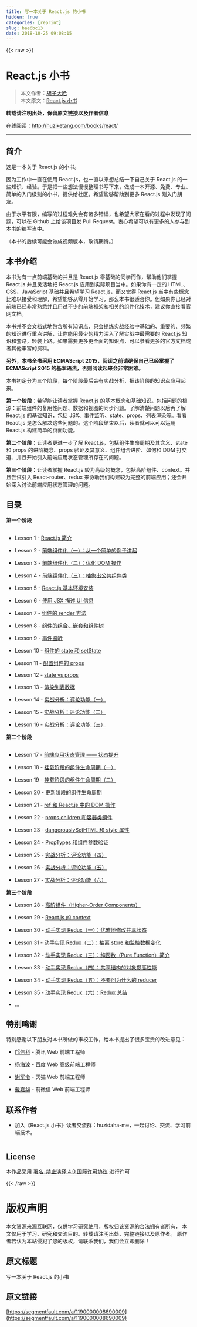 ```yaml
---
title: 写一本关于 React.js 的小书
hidden: true
categories: [reprint]
slug: bae6bc13
date: 2018-10-25 09:08:15
---
```


{{< raw >}}
<h1 id="articleHeader0">React.js &#x5C0F;&#x4E66;</h1><blockquote><p>&#x672C;&#x6587;&#x4F5C;&#x8005;&#xFF1A;<a href="https://www.zhihu.com/people/hu-zi-da-ha" rel="nofollow noreferrer" target="_blank">&#x80E1;&#x5B50;&#x5927;&#x54C8;</a><br>&#x672C;&#x6587;&#x539F;&#x6587;&#xFF1A;<a href="http://huziketang.com/books/react/" rel="nofollow noreferrer" target="_blank">React.js &#x5C0F;&#x4E66;</a></p></blockquote><p><strong>&#x8F6C;&#x8F7D;&#x8BF7;&#x6CE8;&#x660E;&#x51FA;&#x5904;&#xFF0C;&#x4FDD;&#x7559;&#x539F;&#x6587;&#x94FE;&#x63A5;&#x4EE5;&#x53CA;&#x4F5C;&#x8005;&#x4FE1;&#x606F;</strong></p><p>&#x5728;&#x7EBF;&#x9605;&#x8BFB;&#xFF1A;<a href="http://huziketang.com/books/react/" rel="nofollow noreferrer" target="_blank">http://huziketang.com/books/react/</a></p><hr><h2 id="articleHeader1">&#x7B80;&#x4ECB;</h2><p>&#x8FD9;&#x662F;&#x4E00;&#x672C;&#x5173;&#x4E8E; React.js &#x7684;&#x5C0F;&#x4E66;&#x3002;</p><p>&#x56E0;&#x4E3A;&#x5DE5;&#x4F5C;&#x4E2D;&#x4E00;&#x76F4;&#x5728;&#x4F7F;&#x7528; React.js&#xFF0C;&#x4E5F;&#x4E00;&#x76F4;&#x4EE5;&#x6765;&#x60F3;&#x603B;&#x7ED3;&#x4E00;&#x4E0B;&#x81EA;&#x5DF1;&#x5173;&#x4E8E; React.js &#x7684;&#x4E00;&#x4E9B;&#x77E5;&#x8BC6;&#x3001;&#x7ECF;&#x9A8C;&#x3002;&#x4E8E;&#x662F;&#x628A;&#x4E00;&#x4E9B;&#x60F3;&#x6CD5;&#x6162;&#x6162;&#x6574;&#x7406;&#x4E66;&#x5199;&#x4E0B;&#x6765;&#xFF0C;&#x505A;&#x6210;&#x4E00;&#x672C;&#x5F00;&#x6E90;&#x3001;&#x514D;&#x8D39;&#x3001;&#x4E13;&#x4E1A;&#x3001;&#x7B80;&#x5355;&#x7684;&#x5165;&#x95E8;&#x7EA7;&#x522B;&#x7684;&#x5C0F;&#x4E66;&#xFF0C;&#x63D0;&#x4F9B;&#x7ED9;&#x793E;&#x533A;&#x3002;&#x5E0C;&#x671B;&#x80FD;&#x591F;&#x5E2E;&#x52A9;&#x5230;&#x66F4;&#x591A; React.js &#x521A;&#x5165;&#x95E8;&#x670B;&#x53CB;&#x3002;</p><p>&#x7531;&#x4E8E;&#x6C34;&#x5E73;&#x6709;&#x9650;&#xFF0C;&#x7F16;&#x5199;&#x7684;&#x8FC7;&#x7A0B;&#x96BE;&#x514D;&#x4F1A;&#x6709;&#x8BF8;&#x591A;&#x9519;&#x8BEF;&#xFF0C;&#x4E5F;&#x5E0C;&#x671B;&#x5927;&#x5BB6;&#x5728;&#x770B;&#x7684;&#x8FC7;&#x7A0B;&#x4E2D;&#x53D1;&#x73B0;&#x4E86;&#x95EE;&#x9898;&#xFF0C;&#x53EF;&#x4EE5;&#x5728; Github &#x4E0A;&#x7ED9;&#x8BE5;&#x9879;&#x76EE;&#x53D1; Pull Request&#x3002;&#x8877;&#x5FC3;&#x5E0C;&#x671B;&#x53EF;&#x4EE5;&#x6709;&#x66F4;&#x591A;&#x7684;&#x4EBA;&#x53C2;&#x4E0E;&#x5230;&#x672C;&#x4E66;&#x7684;&#x7F16;&#x5199;&#x5F53;&#x4E2D;&#x3002;</p><p>&#xFF08;&#x672C;&#x4E66;&#x7684;&#x540E;&#x7EED;&#x53EF;&#x80FD;&#x4F1A;&#x505A;&#x6210;&#x89C6;&#x9891;&#x7248;&#x672C;&#xFF0C;&#x656C;&#x8BF7;&#x671F;&#x5F85;&#x3002;&#xFF09;</p><h2 id="articleHeader2">&#x672C;&#x4E66;&#x4ECB;&#x7ECD;</h2><p>&#x672C;&#x4E66;&#x4E3A;&#x6709;&#x4E00;&#x70B9;&#x524D;&#x7AEF;&#x57FA;&#x7840;&#x7684;&#x5E76;&#x4E14;&#x662F; React.js &#x96F6;&#x57FA;&#x7840;&#x7684;&#x540C;&#x5B66;&#x800C;&#x4F5C;&#xFF0C;&#x5E2E;&#x52A9;&#x4ED6;&#x4EEC;&#x638C;&#x63E1; React.js &#x5E76;&#x4E14;&#x7075;&#x6D3B;&#x5730;&#x628A; React.js &#x5E94;&#x7528;&#x5230;&#x5B9E;&#x9645;&#x9879;&#x76EE;&#x5F53;&#x4E2D;&#x3002;&#x5982;&#x679C;&#x4F60;&#x6709;&#x4E00;&#x5B9A;&#x7684; HTML&#x3001;CSS&#x3001;JavaScript &#x57FA;&#x7840;&#x5E76;&#x4E14;&#x5E0C;&#x671B;&#x5B66;&#x4E60; React.js&#xFF0C;&#x800C;&#x53C8;&#x89C9;&#x5F97; React.js &#x5F53;&#x4E2D;&#x6709;&#x4E9B;&#x6982;&#x5FF5;&#x6BD4;&#x96BE;&#x4EE5;&#x63A5;&#x53D7;&#x548C;&#x7406;&#x89E3;&#xFF0C;&#x5E0C;&#x671B;&#x80FD;&#x591F;&#x4ECE;&#x96F6;&#x5F00;&#x59CB;&#x5B66;&#x4E60;&#xFF0C;&#x90A3;&#x4E48;&#x672C;&#x4E66;&#x5F88;&#x9002;&#x5408;&#x4F60;&#x3002;&#x4F46;&#x5982;&#x679C;&#x4F60;&#x5DF2;&#x7ECF;&#x5BF9;&#x524D;&#x7AEF;&#x5DF2;&#x7ECF;&#x975E;&#x5E38;&#x719F;&#x6089;&#x5E76;&#x4E14;&#x7528;&#x8FC7;&#x4E0D;&#x5C11;&#x7684;&#x524D;&#x7AEF;&#x6846;&#x67B6;&#x548C;&#x76F8;&#x5173;&#x7684;&#x7EC4;&#x4EF6;&#x5316;&#x6280;&#x672F;&#xFF0C;&#x5EFA;&#x8BAE;&#x4F60;&#x76F4;&#x63A5;&#x770B;&#x5B98;&#x7F51;&#x6587;&#x6863;&#x3002;</p><p>&#x672C;&#x4E66;&#x5E76;&#x4E0D;&#x4F1A;&#x6587;&#x6863;&#x5F0F;&#x5730;&#x5305;&#x542B;&#x6240;&#x6709;&#x77E5;&#x8BC6;&#x70B9;&#xFF0C;&#x53EA;&#x4F1A;&#x63D0;&#x70BC;&#x5B9E;&#x6218;&#x7ECF;&#x9A8C;&#x4E2D;&#x57FA;&#x7840;&#x7684;&#x3001;&#x91CD;&#x8981;&#x7684;&#x3001;&#x9891;&#x7E41;&#x7684;&#x77E5;&#x8BC6;&#x8FDB;&#x884C;&#x91CD;&#x70B9;&#x8BB2;&#x89E3;&#xFF0C;&#x8BA9;&#x4F60;&#x80FD;&#x7528;&#x6700;&#x5C11;&#x7684;&#x7CBE;&#x529B;&#x6DF1;&#x5165;&#x4E86;&#x89E3;&#x5B9E;&#x6218;&#x4E2D;&#x6700;&#x9700;&#x8981;&#x7684; React.js &#x77E5;&#x8BC6;&#x548C;&#x5957;&#x8DEF;&#xFF0C;&#x8F7B;&#x88C5;&#x4E0A;&#x8DEF;&#x3002;&#x5982;&#x679C;&#x9700;&#x8981;&#x66F4;&#x591A;&#x66F4;&#x5168;&#x9762;&#x7684;&#x77E5;&#x8BC6;&#x70B9;&#xFF0C;&#x53EF;&#x4EE5;&#x53C2;&#x770B;&#x66F4;&#x591A;&#x7684;&#x5B98;&#x65B9;&#x6587;&#x6863;&#x6216;&#x8005;&#x5176;&#x4ED6;&#x4E30;&#x5BCC;&#x7684;&#x8D44;&#x6599;&#x3002;</p><p><strong>&#x53E6;&#x5916;&#xFF0C;&#x672C;&#x4E66;&#x5168;&#x4E66;&#x91C7;&#x7528; ECMAScript 2015&#xFF0C;&#x9605;&#x8BFB;&#x4E4B;&#x524D;&#x8BF7;&#x786E;&#x4FDD;&#x81EA;&#x5DF1;&#x5DF2;&#x7ECF;&#x638C;&#x63E1;&#x4E86; ECMAScript 2015 &#x7684;&#x57FA;&#x672C;&#x8BED;&#x6CD5;&#xFF0C;&#x5426;&#x5219;&#x9605;&#x8BFB;&#x8D77;&#x6765;&#x4F1A;&#x975E;&#x5E38;&#x56F0;&#x96BE;&#x3002;</strong></p><p>&#x672C;&#x4E66;&#x521D;&#x5B9A;&#x5206;&#x4E3A;&#x4E09;&#x4E2A;&#x9636;&#x6BB5;&#xFF0C;&#x6BCF;&#x4E2A;&#x9636;&#x6BB5;&#x6700;&#x540E;&#x4F1A;&#x6709;&#x5B9E;&#x6218;&#x5206;&#x6790;&#xFF0C;&#x628A;&#x8BE5;&#x9636;&#x6BB5;&#x7684;&#x77E5;&#x8BC6;&#x70B9;&#x5E94;&#x7528;&#x8D77;&#x6765;&#x3002;</p><p><strong>&#x7B2C;&#x4E00;&#x4E2A;&#x9636;&#x6BB5;</strong>&#xFF1A;&#x5E0C;&#x671B;&#x80FD;&#x8BA9;&#x8BFB;&#x8005;&#x638C;&#x63E1; React.js &#x7684;&#x57FA;&#x672C;&#x6982;&#x5FF5;&#x548C;&#x57FA;&#x7840;&#x77E5;&#x8BC6;&#x3002;&#x5305;&#x62EC;&#x95EE;&#x9898;&#x7684;&#x6839;&#x6E90;&#xFF1A;&#x524D;&#x7AEF;&#x7EC4;&#x4EF6;&#x7684;&#x590D;&#x7528;&#x6027;&#x95EE;&#x9898;&#x3001;&#x6570;&#x636E;&#x548C;&#x89C6;&#x56FE;&#x7684;&#x540C;&#x6B65;&#x95EE;&#x9898;&#x3002;&#x4E86;&#x89E3;&#x6E05;&#x695A;&#x95EE;&#x9898;&#x4EE5;&#x540E;&#x518D;&#x4E86;&#x89E3; React.js &#x7684;&#x57FA;&#x7840;&#x77E5;&#x8BC6;&#xFF0C;&#x5305;&#x62EC; JSX&#x3001;&#x4E8B;&#x4EF6;&#x76D1;&#x542C;&#x3001;state&#x3001;props&#x3001;&#x5217;&#x8868;&#x6E32;&#x67D3;&#x7B49;&#x3002;&#x770B;&#x770B; React.js &#x662F;&#x600E;&#x4E48;&#x89E3;&#x51B3;&#x8FD9;&#x4E9B;&#x95EE;&#x9898;&#x7684;&#x3002;&#x8FD9;&#x4E2A;&#x9636;&#x6BB5;&#x7ED3;&#x675F;&#x4EE5;&#x540E;&#xFF0C;&#x8BFB;&#x8005;&#x5C31;&#x53EF;&#x4EE5;&#x53EF;&#x4EE5;&#x8FD0;&#x7528; React.js &#x6784;&#x5EFA;&#x7B80;&#x5355;&#x7684;&#x9875;&#x9762;&#x529F;&#x80FD;&#x3002;</p><p><strong>&#x7B2C;&#x4E8C;&#x4E2A;&#x9636;&#x6BB5;</strong>&#xFF1A;&#x8BA9;&#x8BFB;&#x8005;&#x66F4;&#x8FDB;&#x4E00;&#x6B65;&#x4E86;&#x89E3; React.js&#xFF0C;&#x5305;&#x62EC;&#x7EC4;&#x4EF6;&#x751F;&#x547D;&#x5468;&#x671F;&#x53CA;&#x5176;&#x542B;&#x4E49;&#x3001;state &#x548C; props &#x7684;&#x8FDB;&#x9636;&#x6982;&#x5FF5;&#x3001;props &#x9A8C;&#x8BC1;&#x53CA;&#x5176;&#x610F;&#x4E49;&#x3001;&#x7EC4;&#x4EF6;&#x7EC4;&#x5408;&#x8FDB;&#x9636;&#x3001;&#x5982;&#x4F55;&#x548C; DOM &#x6253;&#x4EA4;&#x9053;&#x3001;&#x5E76;&#x4E14;&#x5F00;&#x59CB;&#x5F15;&#x5165;&#x524D;&#x7AEF;&#x5E94;&#x7528;&#x72B6;&#x6001;&#x7BA1;&#x7406;&#x6240;&#x5B58;&#x5728;&#x7684;&#x95EE;&#x9898;&#x3002;</p><p><strong>&#x7B2C;&#x4E09;&#x4E2A;&#x9636;&#x6BB5;</strong>&#xFF1A;&#x8BA9;&#x8BFB;&#x8005;&#x638C;&#x63E1; React.js &#x8F83;&#x4E3A;&#x9AD8;&#x7EA7;&#x7684;&#x6982;&#x5FF5;&#xFF0C;&#x5305;&#x62EC;&#x9AD8;&#x9636;&#x7EC4;&#x4EF6;&#x3001;context&#x3002;&#x5E76;&#x4E14;&#x5C1D;&#x8BD5;&#x5F15;&#x5165; React-router&#x3001;redux &#x6765;&#x534F;&#x52A9;&#x6211;&#x4EEC;&#x6784;&#x5EFA;&#x8F83;&#x4E3A;&#x5B8C;&#x6574;&#x7684;&#x524D;&#x7AEF;&#x5E94;&#x7528;&#xFF1B;&#x8FD8;&#x4F1A;&#x5F00;&#x59CB;&#x6DF1;&#x5165;&#x8BA8;&#x8BBA;&#x524D;&#x7AEF;&#x5E94;&#x7528;&#x72B6;&#x6001;&#x7BA1;&#x7406;&#x7684;&#x95EE;&#x9898;&#x3002;</p><h2 id="articleHeader3">&#x76EE;&#x5F55;</h2><p><strong>&#x7B2C;&#x4E00;&#x4E2A;&#x9636;&#x6BB5;</strong></p><p><span class="img-wrap"><img data-src="/img/remote/1460000008804180" src="https://static.alili.tech/img/remote/1460000008804180" alt="" title="" style="cursor:pointer"></span></p><ul><li><p>Lesson 1 - <a href="http://huziketang.com/books/react/lesson1" rel="nofollow noreferrer" target="_blank">React.js &#x7B80;&#x4ECB;</a></p></li><li><p>Lesson 2 - <a href="http://huziketang.com/books/react/lesson2" rel="nofollow noreferrer" target="_blank">&#x524D;&#x7AEF;&#x7EC4;&#x4EF6;&#x5316;&#xFF08;&#x4E00;&#xFF09;&#xFF1A;&#x4ECE;&#x4E00;&#x4E2A;&#x7B80;&#x5355;&#x7684;&#x4F8B;&#x5B50;&#x8BB2;&#x8D77;</a></p></li><li><p>Lesson 3 - <a href="http://huziketang.com/books/react/lesson3" rel="nofollow noreferrer" target="_blank">&#x524D;&#x7AEF;&#x7EC4;&#x4EF6;&#x5316;&#xFF08;&#x4E8C;&#xFF09;&#xFF1A;&#x4F18;&#x5316; DOM &#x64CD;&#x4F5C;</a></p></li><li><p>Lesson 4 - <a href="http://huziketang.com/books/react/lesson4" rel="nofollow noreferrer" target="_blank">&#x524D;&#x7AEF;&#x7EC4;&#x4EF6;&#x5316;&#xFF08;&#x4E09;&#xFF09;&#xFF1A;&#x62BD;&#x8C61;&#x51FA;&#x516C;&#x5171;&#x7EC4;&#x4EF6;&#x7C7B;</a></p></li><li><p>Lesson 5 - <a href="http://huziketang.com/books/react/lesson5" rel="nofollow noreferrer" target="_blank">React.js &#x57FA;&#x672C;&#x73AF;&#x5883;&#x5B89;&#x88C5;</a></p></li><li><p>Lesson 6 - <a href="http://huziketang.com/books/react/lesson6" rel="nofollow noreferrer" target="_blank">&#x4F7F;&#x7528; JSX &#x63CF;&#x8FF0; UI &#x4FE1;&#x606F;</a></p></li><li><p>Lesson 7 - <a href="http://huziketang.com/books/react/lesson7" rel="nofollow noreferrer" target="_blank">&#x7EC4;&#x4EF6;&#x7684; render &#x65B9;&#x6CD5;</a></p></li><li><p>Lesson 8 - <a href="http://huziketang.com/books/react/lesson8" rel="nofollow noreferrer" target="_blank">&#x7EC4;&#x4EF6;&#x7684;&#x7EC4;&#x5408;&#x3001;&#x5D4C;&#x5957;&#x548C;&#x7EC4;&#x4EF6;&#x6811;</a></p></li><li><p>Lesson 9 - <a href="http://huziketang.com/books/react/lesson9" rel="nofollow noreferrer" target="_blank">&#x4E8B;&#x4EF6;&#x76D1;&#x542C;</a></p></li><li><p>Lesson 10 - <a href="http://huziketang.com/books/react/lesson10" rel="nofollow noreferrer" target="_blank">&#x7EC4;&#x4EF6;&#x7684; state &#x548C; setState</a></p></li><li><p>Lesson 11 - <a href="http://huziketang.com/books/react/lesson11" rel="nofollow noreferrer" target="_blank">&#x914D;&#x7F6E;&#x7EC4;&#x4EF6;&#x7684; props</a></p></li><li><p>Lesson 12 - <a href="http://huziketang.com/books/react/lesson12" rel="nofollow noreferrer" target="_blank">state vs props</a></p></li><li><p>Lesson 13 - <a href="http://huziketang.com/books/react/lesson13" rel="nofollow noreferrer" target="_blank">&#x6E32;&#x67D3;&#x5217;&#x8868;&#x6570;&#x636E;</a></p></li><li><p>Lesson 14 - <a href="http://huziketang.com/books/react/lesson14" rel="nofollow noreferrer" target="_blank">&#x5B9E;&#x6218;&#x5206;&#x6790;&#xFF1A;&#x8BC4;&#x8BBA;&#x529F;&#x80FD;&#xFF08;&#x4E00;&#xFF09;</a></p></li><li><p>Lesson 15 - <a href="http://huziketang.com/books/react/lesson15" rel="nofollow noreferrer" target="_blank">&#x5B9E;&#x6218;&#x5206;&#x6790;&#xFF1A;&#x8BC4;&#x8BBA;&#x529F;&#x80FD;&#xFF08;&#x4E8C;&#xFF09;</a></p></li><li><p>Lesson 16 - <a href="http://huziketang.com/books/react/lesson16" rel="nofollow noreferrer" target="_blank">&#x5B9E;&#x6218;&#x5206;&#x6790;&#xFF1A;&#x8BC4;&#x8BBA;&#x529F;&#x80FD;&#xFF08;&#x4E09;&#xFF09;</a></p></li></ul><p><strong>&#x7B2C;&#x4E8C;&#x4E2A;&#x9636;&#x6BB5;</strong></p><p><span class="img-wrap"><img data-src="/img/remote/1460000008804180" src="https://static.alili.tech/img/remote/1460000008804180" alt="" title="" style="cursor:pointer"></span></p><ul><li><p>Lesson 17 - <a href="http://huziketang.com/books/react/lesson17" rel="nofollow noreferrer" target="_blank">&#x524D;&#x7AEF;&#x5E94;&#x7528;&#x72B6;&#x6001;&#x7BA1;&#x7406; &#x2014;&#x2014; &#x72B6;&#x6001;&#x63D0;&#x5347;</a></p></li><li><p>Lesson 18 - <a href="http://huziketang.com/books/react/lesson18" rel="nofollow noreferrer" target="_blank">&#x6302;&#x8F7D;&#x9636;&#x6BB5;&#x7684;&#x7EC4;&#x4EF6;&#x751F;&#x547D;&#x5468;&#x671F;&#xFF08;&#x4E00;&#xFF09;</a></p></li><li><p>Lesson 19 - <a href="http://huziketang.com/books/react/lesson19" rel="nofollow noreferrer" target="_blank">&#x6302;&#x8F7D;&#x9636;&#x6BB5;&#x7684;&#x7EC4;&#x4EF6;&#x751F;&#x547D;&#x5468;&#x671F;&#xFF08;&#x4E8C;&#xFF09;</a></p></li><li><p>Lesson 20 - <a href="http://huziketang.com/books/react/lesson20" rel="nofollow noreferrer" target="_blank">&#x66F4;&#x65B0;&#x9636;&#x6BB5;&#x7684;&#x7EC4;&#x4EF6;&#x751F;&#x547D;&#x5468;&#x671F;</a></p></li><li><p>Lesson 21 - <a href="http://huziketang.com/books/react/lesson21" rel="nofollow noreferrer" target="_blank">ref &#x548C; React.js &#x4E2D;&#x7684; DOM &#x64CD;&#x4F5C;</a></p></li><li><p>Lesson 22 - <a href="http://huziketang.com/books/react/lesson22" rel="nofollow noreferrer" target="_blank">props.children &#x548C;&#x5BB9;&#x5668;&#x7C7B;&#x7EC4;&#x4EF6;</a></p></li><li><p>Lesson 23 - <a href="http://huziketang.com/books/react/lesson23" rel="nofollow noreferrer" target="_blank">dangerouslySetHTML &#x548C; style &#x5C5E;&#x6027;</a></p></li><li><p>Lesson 24 - <a href="http://huziketang.com/books/react/lesson24" rel="nofollow noreferrer" target="_blank">PropTypes &#x548C;&#x7EC4;&#x4EF6;&#x53C2;&#x6570;&#x9A8C;&#x8BC1;</a></p></li><li><p>Lesson 25 - <a href="http://huziketang.com/books/react/lesson25" rel="nofollow noreferrer" target="_blank">&#x5B9E;&#x6218;&#x5206;&#x6790;&#xFF1A;&#x8BC4;&#x8BBA;&#x529F;&#x80FD;&#xFF08;&#x56DB;&#xFF09;</a></p></li><li><p>Lesson 26 - <a href="http://huziketang.com/books/react/lesson26" rel="nofollow noreferrer" target="_blank">&#x5B9E;&#x6218;&#x5206;&#x6790;&#xFF1A;&#x8BC4;&#x8BBA;&#x529F;&#x80FD;&#xFF08;&#x4E94;&#xFF09;</a></p></li><li><p>Lesson 27 - <a href="http://huziketang.com/books/react/lesson27" rel="nofollow noreferrer" target="_blank">&#x5B9E;&#x6218;&#x5206;&#x6790;&#xFF1A;&#x8BC4;&#x8BBA;&#x529F;&#x80FD;&#xFF08;&#x516D;&#xFF09;</a></p></li></ul><p><strong>&#x7B2C;&#x4E09;&#x4E2A;&#x9636;&#x6BB5;</strong></p><ul><li><p>Lesson 28 - <a href="http://huziketang.com/books/react/lesson28" rel="nofollow noreferrer" target="_blank">&#x9AD8;&#x9636;&#x7EC4;&#x4EF6;&#xFF08;Higher-Order Components&#xFF09;</a></p></li><li><p>Lesson 29 - <a href="http://huziketang.com/books/react/lesson29" rel="nofollow noreferrer" target="_blank">React.js &#x7684; context</a></p></li><li><p>Lesson 30 - <a href="http://huziketang.com/books/react/lesson30" rel="nofollow noreferrer" target="_blank">&#x52A8;&#x624B;&#x5B9E;&#x73B0; Redux&#xFF08;&#x4E00;&#xFF09;&#xFF1A;&#x4F18;&#x96C5;&#x5730;&#x4FEE;&#x6539;&#x5171;&#x4EAB;&#x72B6;&#x6001;</a></p></li><li><p>Lesson 31 - <a href="http://huziketang.com/books/react/lesson31" rel="nofollow noreferrer" target="_blank">&#x52A8;&#x624B;&#x5B9E;&#x73B0; Redux&#xFF08;&#x4E8C;&#xFF09;&#xFF1A;&#x62BD;&#x79BB; store &#x548C;&#x76D1;&#x63A7;&#x6570;&#x636E;&#x53D8;&#x5316;</a></p></li><li><p>Lesson 32 - <a href="http://huziketang.com/books/react/lesson32" rel="nofollow noreferrer" target="_blank">&#x52A8;&#x624B;&#x5B9E;&#x73B0; Redux&#xFF08;&#x4E09;&#xFF09;&#xFF1A;&#x7EAF;&#x51FD;&#x6570;&#xFF08;Pure Function&#xFF09;&#x7B80;&#x4ECB;</a></p></li><li><p>Lesson 33 - <a href="http://huziketang.com/books/react/lesson33" rel="nofollow noreferrer" target="_blank">&#x52A8;&#x624B;&#x5B9E;&#x73B0; Redux&#xFF08;&#x56DB;&#xFF09;&#xFF1A;&#x5171;&#x4EAB;&#x7ED3;&#x6784;&#x7684;&#x5BF9;&#x8C61;&#x63D0;&#x9AD8;&#x6027;&#x80FD;</a></p></li><li><p>Lesson 34 - <a href="http://huziketang.com/books/react/lesson34" rel="nofollow noreferrer" target="_blank">&#x52A8;&#x624B;&#x5B9E;&#x73B0; Redux&#xFF08;&#x4E94;&#xFF09;&#xFF1A;&#x4E0D;&#x8981;&#x95EE;&#x4E3A;&#x4EC0;&#x4E48;&#x7684; reducer</a></p></li><li><p>Lesson 35 - <a href="http://huziketang.com/books/react/lesson35" rel="nofollow noreferrer" target="_blank">&#x52A8;&#x624B;&#x5B9E;&#x73B0; Redux&#xFF08;&#x516D;&#xFF09;&#xFF1A;Redux &#x603B;&#x7ED3;</a></p></li><li><p>...</p></li></ul><h2 id="articleHeader4">&#x7279;&#x522B;&#x9E23;&#x8C22;</h2><p>&#x7279;&#x522B;&#x611F;&#x8C22;&#x4EE5;&#x4E0B;&#x670B;&#x53CB;&#x5BF9;&#x672C;&#x4E66;&#x6240;&#x505A;&#x7684;&#x5BA1;&#x6821;&#x5DE5;&#x4F5C;&#xFF0C;&#x7ED9;&#x672C;&#x4E66;&#x63D0;&#x51FA;&#x4E86;&#x5F88;&#x591A;&#x5B9D;&#x8D35;&#x7684;&#x6539;&#x8FDB;&#x610F;&#x89C1;&#xFF1A;</p><ul><li><p><a href="https://github.com/kuangwk/" rel="nofollow noreferrer" target="_blank">&#x909D;&#x4F1F;&#x79D1;</a> - &#x817E;&#x8BAF; Web &#x524D;&#x7AEF;&#x5DE5;&#x7A0B;&#x5E08;</p></li><li><p><a href="https://github.com/hipoyang/" rel="nofollow noreferrer" target="_blank">&#x6768;&#x6D77;&#x6CE2;</a> - &#x767E;&#x5EA6; Web &#x9AD8;&#x7EA7;&#x524D;&#x7AEF;&#x5DE5;&#x7A0B;&#x5E08;</p></li><li><p><a href="https://github.com/brucexiejunling/" rel="nofollow noreferrer" target="_blank">&#x8C22;&#x519B;&#x4EE4;</a> - &#x5929;&#x732B; Web &#x524D;&#x7AEF;&#x5DE5;&#x7A0B;&#x5E08;</p></li><li><p><a href="https://github.com/livoras/" rel="nofollow noreferrer" target="_blank">&#x6234;&#x5609;&#x534E;</a> - &#x524D;&#x5FAE;&#x4FE1; Web &#x524D;&#x7AEF;&#x5DE5;&#x7A0B;&#x5E08;</p></li></ul><h2 id="articleHeader5">&#x8054;&#x7CFB;&#x4F5C;&#x8005;</h2><ul><li><p>&#x52A0;&#x5165;&#x300A;React.js &#x5C0F;&#x4E66;&#x300B;&#x8BFB;&#x8005;&#x4EA4;&#x6D41;&#x7FA4;&#xFF1A;huzidaha-me&#xFF0C;&#x4E00;&#x8D77;&#x8BA8;&#x8BBA;&#x3001;&#x4EA4;&#x6D41;&#x3001;&#x5B66;&#x4E60;&#x524D;&#x7AEF;&#x6280;&#x672F;&#x3002;</p></li></ul><p><span class="img-wrap"><img data-src="/img/remote/1460000012118605" src="https://static.alili.tech/img/remote/1460000012118605" alt="" title="" style="cursor:pointer;display:inline"></span></p><h2 id="articleHeader6">License</h2><p>&#x672C;&#x4F5C;&#x54C1;&#x91C7;&#x7528; <a href="https://creativecommons.org/licenses/by-nd/4.0/legalcode" rel="nofollow noreferrer" target="_blank">&#x7F72;&#x540D;-&#x7981;&#x6B62;&#x6F14;&#x7ECE; 4.0 &#x56FD;&#x9645;&#x8BB8;&#x53EF;&#x534F;&#x8BAE;</a> &#x8FDB;&#x884C;&#x8BB8;&#x53EF;</p>
{{< /raw >}}

# 版权声明
本文资源来源互联网，仅供学习研究使用，版权归该资源的合法拥有者所有，
本文仅用于学习、研究和交流目的。转载请注明出处、完整链接以及原作者。
原作者若认为本站侵犯了您的版权，请联系我们，我们会立即删除！

## 原文标题
写一本关于 React.js 的小书

## 原文链接
[https://segmentfault.com/a/1190000008690009](https://segmentfault.com/a/1190000008690009)

